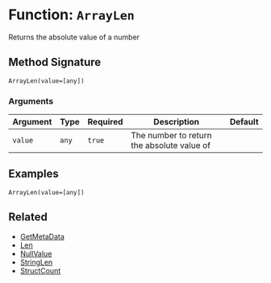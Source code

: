 [comment]: # (Note: This documentation is generated dynamically in the build process.  To modify the contents, change the javadoc on the _invoke method of the BIF class)

# Function: `ArrayLen`

Returns the absolute value of a number

## Method Signature
```
ArrayLen(value=[any])
```
### Arguments

| Argument | Type | Required | Description | Default |
|----------|------|----------|-------------|---------|
| `value` | `any` | `true` | The number to return the absolute value of |  |

## Examples

```
ArrayLen(value=[any])
```

## Related
  * [GetMetaData](./GetMetaData.md)
  * [Len](./Len.md)
  * [NullValue](./NullValue.md)
  * [StringLen](./StringLen.md)
  * [StructCount](./StructCount.md)
